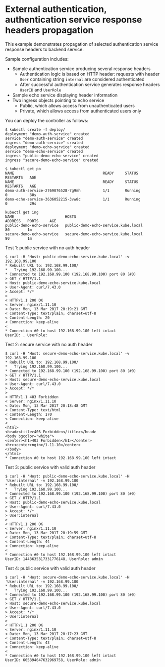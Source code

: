 # External authentication, authentication service response headers propagation

This example demonstrates propagation of selected authentication service response headers
to backend service.

Sample configuration includes:

* Sample authentication service producing several response headers
  * Authentication logic is based on HTTP header: requests with header `User` containing string `internal` are considered authenticated
  * After successful authentication service generates response headers `UserID` and `UserRole`
* Sample echo service displaying header information
* Two ingress objects pointing to echo service
  * Public, which allows access from unauthenticated users
  * Private, which allows access from authenticated users only

You can deploy the controller as
follows:

```console
$ kubectl create -f deploy/
deployment "demo-auth-service" created
service "demo-auth-service" created
ingress "demo-auth-service" created
deployment "demo-echo-service" created
service "demo-echo-service" created
ingress "public-demo-echo-service" created
ingress "secure-demo-echo-service" created

$ kubectl get po
NAME                                        READY     STATUS    RESTARTS   AGE
NAME                                        READY     STATUS    RESTARTS   AGE
demo-auth-service-2769076528-7g9mh          1/1       Running            0          30s
demo-echo-service-3636052215-3vw8c          1/1       Running            0          29s

kubectl get ing
NAME                       HOSTS                                 ADDRESS   PORTS     AGE
public-demo-echo-service   public-demo-echo-service.kube.local             80        1m
secure-demo-echo-service   secure-demo-echo-service.kube.local             80        1m
```

Test 1: public service with no auth header

```console
$ curl -H 'Host: public-demo-echo-service.kube.local' -v 192.168.99.100
* Rebuilt URL to: 192.168.99.100/
*   Trying 192.168.99.100...
* Connected to 192.168.99.100 (192.168.99.100) port 80 (#0)
> GET / HTTP/1.1
> Host: public-demo-echo-service.kube.local
> User-Agent: curl/7.43.0
> Accept: */*
>
< HTTP/1.1 200 OK
< Server: nginx/1.11.10
< Date: Mon, 13 Mar 2017 20:19:21 GMT
< Content-Type: text/plain; charset=utf-8
< Content-Length: 20
< Connection: keep-alive
<
* Connection #0 to host 192.168.99.100 left intact
UserID: , UserRole:
```

Test 2: secure service with no auth header

```console
$ curl -H 'Host: secure-demo-echo-service.kube.local' -v 192.168.99.100
* Rebuilt URL to: 192.168.99.100/
*   Trying 192.168.99.100...
* Connected to 192.168.99.100 (192.168.99.100) port 80 (#0)
> GET / HTTP/1.1
> Host: secure-demo-echo-service.kube.local
> User-Agent: curl/7.43.0
> Accept: */*
>
< HTTP/1.1 403 Forbidden
< Server: nginx/1.11.10
< Date: Mon, 13 Mar 2017 20:18:48 GMT
< Content-Type: text/html
< Content-Length: 170
< Connection: keep-alive
<
<html>
<head><title>403 Forbidden</title></head>
<body bgcolor="white">
<center><h1>403 Forbidden</h1></center>
<hr><center>nginx/1.11.10</center>
</body>
</html>
* Connection #0 to host 192.168.99.100 left intact
```

Test 3: public service with valid auth header

```console
$ curl -H 'Host: public-demo-echo-service.kube.local' -H 'User:internal' -v 192.168.99.100
* Rebuilt URL to: 192.168.99.100/
*   Trying 192.168.99.100...
* Connected to 192.168.99.100 (192.168.99.100) port 80 (#0)
> GET / HTTP/1.1
> Host: public-demo-echo-service.kube.local
> User-Agent: curl/7.43.0
> Accept: */*
> User:internal
>
< HTTP/1.1 200 OK
< Server: nginx/1.11.10
< Date: Mon, 13 Mar 2017 20:19:59 GMT
< Content-Type: text/plain; charset=utf-8
< Content-Length: 44
< Connection: keep-alive
<
* Connection #0 to host 192.168.99.100 left intact
UserID: 1443635317331776148, UserRole: admin
```

Test 4: public service with valid auth header

```console
$ curl -H 'Host: secure-demo-echo-service.kube.local' -H 'User:internal' -v 192.168.99.100
* Rebuilt URL to: 192.168.99.100/
*   Trying 192.168.99.100...
* Connected to 192.168.99.100 (192.168.99.100) port 80 (#0)
> GET / HTTP/1.1
> Host: secure-demo-echo-service.kube.local
> User-Agent: curl/7.43.0
> Accept: */*
> User:internal
>
< HTTP/1.1 200 OK
< Server: nginx/1.11.10
< Date: Mon, 13 Mar 2017 20:17:23 GMT
< Content-Type: text/plain; charset=utf-8
< Content-Length: 43
< Connection: keep-alive
<
* Connection #0 to host 192.168.99.100 left intact
UserID: 605394647632969758, UserRole: admin
```
